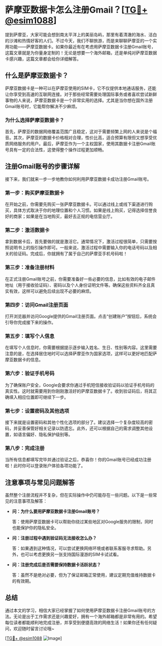 # 萨摩亚数据卡怎么注册Gmail？[[TG💪+ @esim1088](https://t.me/s/esim1088)]

提到萨摩亚，大家可能会想到南太平洋上的美丽岛屿，那里有着清澈的海水、洁白的沙滩和热情好客的人们。不过今天，我们不聊旅游，而是来聊聊萨摩亚的一个实用功能——萨摩亚数据卡。如果你最近有在考虑用萨摩亚数据卡注册Gmail账号，这篇文章就是为你量身定制的！无论是想要一个海外邮箱，还是单纯对萨摩亚数据卡感兴趣，这篇文章都会给你详细解答。

## 什么是萨摩亚数据卡？

萨摩亚数据卡是一种可以在萨摩亚使用的SIM卡，它不仅提供本地通话服务，还能让你享受到高速的互联网连接。对于那些经常需要处理国际事务或者喜欢尝试新鲜事物的人来说，萨摩亚数据卡是一个非常实用的选择。尤其是当你想在国外注册Gmail账号时，它能帮你解决不少麻烦。

### 为什么选择萨摩亚数据卡？

首先，萨摩亚的数据网络覆盖范围广且稳定，这对于需要频繁上网的人来说是个福音。其次，萨摩亚的数据卡价格相对合理，性价比高，适合预算有限但又想享受优质网络服务的用户。最后，萨摩亚作为一个主权国家，使用其数据卡注册Gmail账号具有一定的合法性，这使得整个操作过程更加顺畅。

## 注册Gmail账号的步骤详解

接下来，我们就来一步一步地教你如何利用萨摩亚数据卡成功注册Gmail账号。

### 第一步：购买萨摩亚数据卡

在开始之前，你需要先购买一张萨摩亚数据卡。可以通过线上或线下渠道进行购买，具体方式取决于你的地理位置和个人习惯。如果是线上购买，记得选择信誉良好的商家；如果是在当地购买，最好去正规的电信营业厅。

### 第二步：激活数据卡

拿到数据卡后，首先要做的就是激活它。通常情况下，激活过程很简单，只需要按照说明书上的指引操作即可。一般来说，激活过程中需要输入你的电话号码以及相关的验证码。完成后，你就拥有了属于自己的萨摩亚手机号码啦！

### 第三步：准备注册材料

在正式注册Gmail账号之前，你需要准备好一些必要的信息，比如有效的电子邮件地址（用于接收验证码）、密码以及个人身份证明文件等。确保这些资料齐全且真实有效，这样可以避免后续出现不必要的麻烦。

### 第四步：访问Gmail注册页面

打开浏览器并访问Google提供的Gmail注册页面。点击“创建账户”按钮后，系统会引导你完成接下来的操作。

### 第五步：填写个人信息

在填写个人信息时，你需要根据提示逐步输入姓名、生日、性别等内容。这里需要注意的是，在选择居住地时可以选择萨摩亚作为国家选项，这样可以更好地匹配萨摩亚数据卡的信息。

### 第六步：验证手机号码

为了确保账户安全，Google会要求你通过手机短信接收验证码以验证手机号码的真实性。这时就需要用到你刚刚激活好的萨摩亚数据卡了。收到验证码后，将其正确填入相应位置即可继续下一步。

### 第七步：设置密码及其他选项

接下来就是设置密码和其他个性化选项的部分了。建议选择一个复杂度较高的密码，并妥善保管好相关记录以防遗忘。此外，还可以根据自己的需求调整其他设置，如语言偏好、隐私保护级别等。

### 第八步：完成注册

当所有信息都填写完毕并通过验证之后，恭喜你！你的Gmail账号已经成功注册啦！此时你可以登录账户体验各项功能了。

## 注意事项与常见问题解答

虽然整个注册流程并不复杂，但在实际操作中仍可能存在一些问题。以下是一些常见的注意事项及解答：

- **问：为什么要用萨摩亚数据卡注册Gmail账号？**
  
  答：使用萨摩亚数据卡可以帮助你绕过某些地区对Google服务的限制，同时也能保护你的隐私安全。

- **问：注册过程中遇到验证码无法接收怎么办？**

  答：如果遇到这种情况，可以尝试更换网络环境或者联系客服寻求帮助。另外，也可以考虑更换另一张支持国际漫游的SIM卡试试看。

- **问：注册完成后是否需要保持数据卡活跃状态？**

  答：虽然不是绝对必要，但为了保证邮箱正常使用，建议定期充值维持数据卡的有效期。

## 总结

通过本文的学习，相信大家已经掌握了如何使用萨摩亚数据卡注册Gmail账号的方法。无论是出于工作需求还是兴趣爱好，拥有一个海外邮箱都是非常有用的。希望每位读者都能顺利地完成注册，并享受到便捷高效的网络生活！如果你还有任何疑问，欢迎随时留言讨论哦~

[[TG💪+ @esim1088](https://t.me/s/esim1088) ![Image](https://i.postimg.cc/4NQfJmqS/Snipaste-2025-05-13-00-14-12.png)]